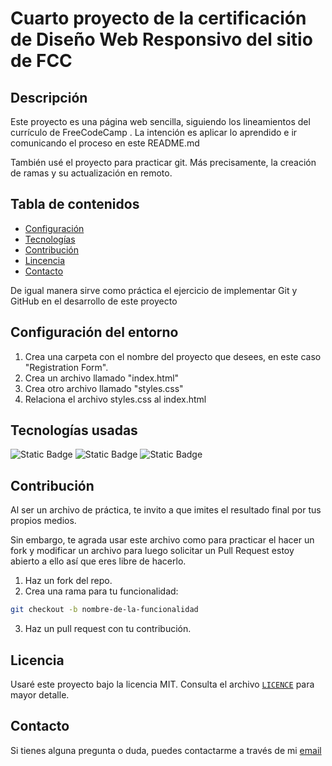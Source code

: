 # Cuarto proyecto de la certificación de Diseño Web Responsivo del sitio de FCC

## Descripción

Este proyecto es una página web sencilla, siguiendo los lineamientos del currículo de FreeCodeCamp .
La intención es aplicar lo aprendido e ir comunicando el proceso en este README.md 

También usé el proyecto para practicar git. Más precisamente, la creación de ramas y su actualización en remoto.

## Tabla de contenidos
- [Configuración](#configuración-del-entorno)
- [Tecnologías](#tecnologías-usadas)
- [Contribución](#contribución)
- [Lincencia](#licencia)
- [Contacto](#contacto)


De igual manera sirve como práctica el ejercicio de implementar Git y GitHub en el desarrollo de este proyecto

## Configuración del entorno

1. Crea una carpeta con el nombre del proyecto que desees, en este caso "Registration Form".
2. Crea un archivo llamado "index.html"
3. Crea otro archivo llamado "styles.css"
4. Relaciona el archivo styles.css al index.html

## Tecnologías usadas
![Static Badge](https://img.shields.io/badge/HTML5-grey?style=for-the-badge&logo=html5&logoColor=orange&logoSize=auto)
![Static Badge](https://img.shields.io/badge/CSS3-grey?style=for-the-badge&logo=css3&logoColor=blue&logoSize=auto)
![Static Badge](https://img.shields.io/badge/FreeCodeCamp-grey?style=for-the-badge&logo=freecodecamp&logoColor=%230A0A23&logoSize=auto)



## Contribución

Al ser un archivo de práctica, te invito a que imites el resultado final por tus propios medios.


Sin embargo, te agrada usar este archivo como para practicar el hacer un fork y modificar un archivo para luego solicitar un Pull Request estoy abierto a ello así que eres libre de hacerlo.

1. Haz un fork del repo.
2. Crea una rama para tu funcionalidad:

```bash
git checkout -b nombre-de-la-funcionalidad
```

3.  Haz un pull request con tu contribución.

## Licencia 
Usaré este proyecto bajo la licencia MIT. Consulta el archivo [`LICENCE`](./LICENSE) para mayor detalle.

## Contacto 
Si tienes alguna pregunta o duda, puedes contactarme a través de mi [email](mailto:reinidvalarino@gmail.com)

